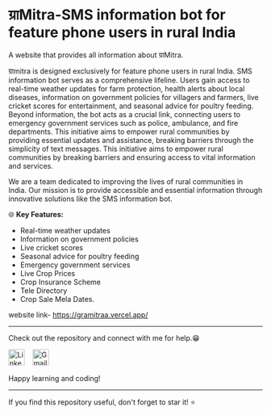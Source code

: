 # ग्राMitra-SMS information bot for feature phone users in rural India
A website that provides all information about ग्राMitra.

ग्राmitra is designed exclusively for feature phone users in rural India. SMS information bot serves as a comprehensive lifeline. Users gain access to real-time weather updates for farm protection, health alerts about local diseases, information on government policies for villagers and farmers, live cricket scores for entertainment, and seasonal advice for poultry feeding. Beyond information, the bot acts as a crucial link, connecting users to emergency government services such as police, ambulance, and fire departments. This initiative aims to empower rural communities by providing essential updates and assistance, breaking barriers through the simplicity of text messages. This initiative aims to empower rural communities by breaking barriers and ensuring access to vital information and services.

We are a team dedicated to improving the lives of rural communities in India. Our mission is to provide accessible and essential information through innovative solutions like the SMS information bot.

🌐 **Key Features:**
- Real-time weather updates
- Information on government policies
- Live cricket scores
- Seasonal advice for poultry feeding
- Emergency government services
- Live Crop Prices
- Crop Insurance Scheme
- Tele Directory
- Crop Sale Mela Dates.

website link- https://gramitraa.vercel.app/

-------------------------------------------------------

   
Check out the repository and connect with me for help.😁
<p align="left">
<a href="https://www.linkedin.com/in/kashish28/"><img src="https://github.com/TheDudeThatCode/TheDudeThatCode/blob/master/Assets/Linkedin.svg" alt="Linkedin Logo" width="32"></a>&nbsp;&nbsp;&nbsp;
<a href="mailto:kashishsin28@gmail.com"><img src="https://github.com/TheDudeThatCode/TheDudeThatCode/blob/master/Assets/Gmail.svg" alt="Gmail logo" height="32"></a>&nbsp;&nbsp;&nbsp;
</p>

Happy learning and coding!

---

If you find this repository useful, don't forget to star it! ⭐️
